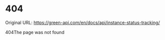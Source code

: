 # 404

Original URL: https://green-api.com/en/docs/api/instance-status-tracking/

404The page was not found